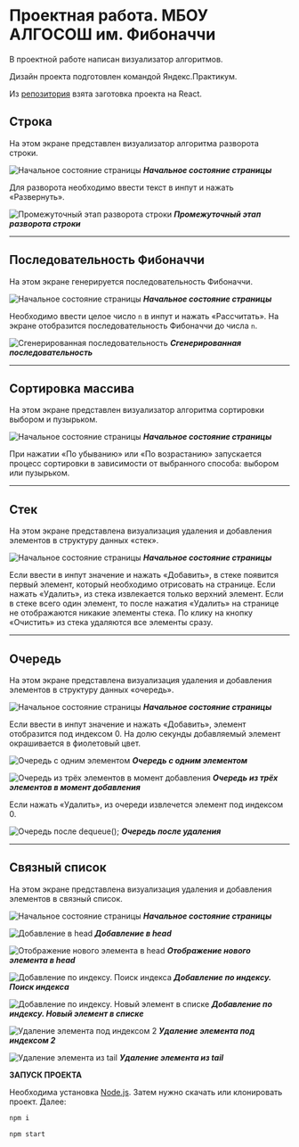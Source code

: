 # Проектная работа. МБОУ АЛГОСОШ им. Фибоначчи

В проектной работе написан визуализатор алгоритмов. 

Дизайн проекта подготовлен командой Яндекс.Практикум.

Из [репозитория](https://github.com/yandex-praktikum/algososh) взята заготовка проекта на React. 

## Строка

На этом экране представлен визуализатор алгоритма разворота строки. 

![Начальное состояние страницы](README_static/Untitled.png)
***Начальное состояние страницы***

Для разворота необходимо ввести текст в инпут и нажать «Развернуть». 

![Промежуточный этап разворота строки](README_static/Untitled%202.png)
***Промежуточный этап разворота строки***

---

## Последовательность Фибоначчи

На этом экране генерируется последовательность Фибоначчи. 

![Начальное состояние страницы](README_static/Untitled%203.png)
***Начальное состояние страницы***

Необходимо ввести целое число `n` в инпут и нажать «Рассчитать». На экране отобразится последовательность Фибоначчи до числа `n`.

![Сгенерированная последовательность](README_static/Untitled%204.png)
***Сгенерированная последовательность***

---

## Сортировка массива

На этом экране представлен визуализатор алгоритма сортировки выбором и пузырьком.

![Начальное состояние страницы](README_static/Untitled%205.png)
***Начальное состояние страницы***

При нажатии «По убыванию» или «По возрастанию» запускается процесс сортировки в зависимости от выбранного способа: выбором или пузырьком.

---

## Стек

На этом экране представлена визуализация удаления и добавления элементов в структуру данных «стек».

![Начальное состояние страницы](README_static/Untitled%206.png)
***Начальное состояние страницы***

Если ввести в инпут значение и нажать «Добавить», в стеке появится первый элемент, который необходимо отрисовать на странице. Если нажать «Удалить», из стека извлекается только верхний элемент. Если в стеке всего один элемент, то после нажатия «Удалить» на странице не отображаются никакие элементы стека. По клику на кнопку «Очистить» из стека удаляются все элементы сразу.

---

## Очередь

На этом экране представлена визуализация удаления и добавления элементов в структуру данных «очередь».

![Начальное состояние страницы](README_static/Untitled%207.png)
***Начальное состояние страницы***

Если ввести в инпут значение и нажать «Добавить», элемент отобразится под индексом 0. На долю секунды добавляемый элемент окрашивается в фиолетовый цвет.

![Очередь с одним элементом](README_static/Untitled%208.png)
***Очередь с одним элементом***

![Очередь из трёх элементов в момент добавления](README_static/Untitled%209.png)
***Очередь из трёх элементов в момент добавления***

Если нажать «Удалить», из очереди извлечется элемент под индексом 0.

![Очередь после `dequeue();`](README_static/Untitled%2010.png)
***Очередь после удаления***

---

## Связный список

На этом экране представлена визуализация удаления и добавления  элементов в связный список. 

![Начальное состояние страницы](README_static/Untitled%2011.png)
***Начальное состояние страницы***

![Добавление в head](README_static/Untitled%2012.png)
***Добавление в head***

![Отображение нового элемента в head](README_static/Untitled%2013.png)
***Отображение нового элемента в head***

![Добавление по индексу. Поиск индекса](README_static/Untitled%2014.png)
***Добавление по индексу. Поиск индекса***

![Добавление по индексу. Новый элемент в списке](README_static/Untitled%2015.png)
***Добавление по индексу. Новый элемент в списке***

![Удаление элемента под индексом 2](README_static/Untitled%2016.png)
***Удаление элемента под индексом 2***

![Удаление элемента из tail](README_static/Untitled%2017.png)
***Удаление элемента из tail***

**ЗАПУСК ПРОЕКТА**

Необходима установка [Node.js](https://nodejs.org/en/).
Затем нужно скачать или клонировать проект.
Далее:

```sh
npm i 
```
```sh
npm start
```